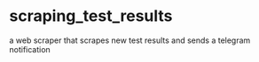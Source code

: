 # scraping_test_results
a web scraper that scrapes new test results and sends a telegram notification
